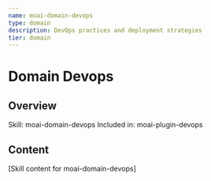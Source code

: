```yaml
---
name: moai-domain-devops
type: domain
description: DevOps practices and deployment strategies
tier: domain
---
```


# Domain Devops

## Overview
Skill: moai-domain-devops
Included in: moai-plugin-devops

## Content
[Skill content for moai-domain-devops]
